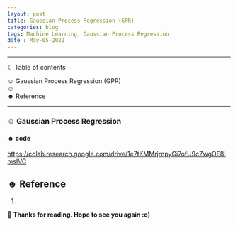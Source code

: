 ```yaml
---
layout: post
title: Gaussian Process Regression (GPR)
categories: blog
tags: Machine Learning, Gaussian Process Regression
date : May-05-2022
---
```



-----------------------------------------------------------------------

☾ Table of contents

☺︎ Gaussian Process Regression (GPR)                        
☺︎                    
☻ Reference                

-----------------------------------------------------------------------




### ☺︎ Gaussian Process Regression



#### ☻ code 
https://colab.research.google.com/drive/1e7tKMMrjrnpyGi7ofU9cZwgOE8ImsIVC



## ☻ Reference
1. 



🌺 **Thanks for reading. Hope to see you again :o)**
